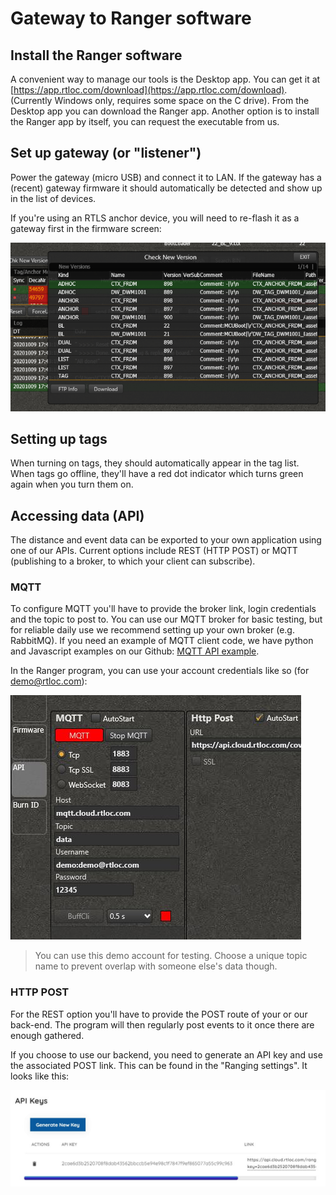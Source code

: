 # Gateway to Ranger software

## Install the Ranger software

A convenient way to manage our tools is the Desktop app. You can get it at [https://app.rtloc.com/download](https://app.rtloc.com/download). (Currently Windows only, requires some space on the C drive). From the Desktop app you can download the Ranger app.
Another option is to install the Ranger app by itself, you can request the executable from us.

## Set up gateway (or "listener")

Power the gateway (micro USB) and connect it to LAN. If the gateway has a (recent) gateway firmware it should automatically be detected and show up in the list of devices.

If you're using an RTLS anchor device, you will need to re-flash it as a gateway first in the firmware screen:

![Downloading firmware](./img/downloading_fw.png)

## Setting up tags

When turning on tags, they should automatically appear in the tag list. When tags go offline, they'll have a red dot indicator which turns green again when you turn them on.

## Accessing data (API)

The distance and event data can be exported to your own application using one of our APIs. Current options include REST (HTTP POST) or MQTT (publishing to a broker, to which your client can subscribe).

### MQTT

To configure MQTT you'll have to provide the broker link, login credentials and the topic to post to.
You can use our MQTT broker for basic testing, but for reliable daily use we recommend setting up your own broker (e.g. RabbitMQ). If you need an example of MQTT client code, we have python and Javascript examples on our Github: [MQTT API example](https://github.com/RT-LOC/API-examples/tree/master/Data%20API/MQTT).

In the Ranger program, you can use your account credentials like so (for demo@rtloc.com):

![MQTT API settings](./img/dist_apis.jpg)

> You can use this demo account for testing. Choose a unique topic name to prevent overlap with someone else's data though.

### HTTP POST

For the REST option you'll have to provide the POST route of your or our back-end. The program will then regularly post events to it once there are enough gathered.

If you choose to use our backend, you need to generate an API key and use the associated POST link. This can be found in the "Ranging settings". It looks like this:

![Ranging settings](./img/API-keys.jpg)
